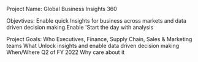 Project Name:
Global Business Insights 360

Objevtives:
 Enable quick Insights for business across markets and data driven decision making.Enable 'Start the day with analysis

 Project Goals:
 Who 
 Executives, Finance, Supply Chain, Sales & Marketing teams
 What
 Unlock insights and enable data driven decision making
 When/Where
 Q2 of FY 2022
 Why
 care about it
